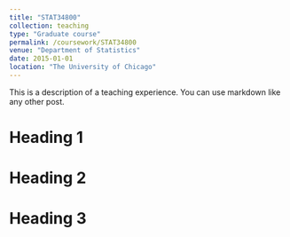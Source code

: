 ```yaml
---
title: "STAT34800"
collection: teaching
type: "Graduate course"
permalink: /coursework/STAT34800
venue: "Department of Statistics"
date: 2015-01-01
location: "The University of Chicago"
---
```


This is a description of a teaching experience. You can use markdown like any other post.

Heading 1
======

Heading 2
======

Heading 3
======
